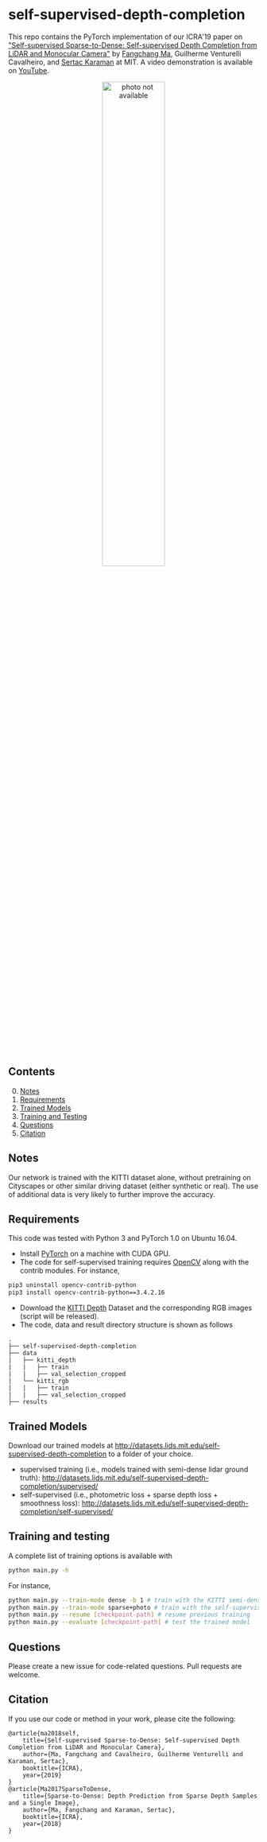 # self-supervised-depth-completion

This repo contains the PyTorch implementation of our ICRA'19 paper on ["Self-supervised Sparse-to-Dense:  Self-supervised Depth Completion from LiDAR and Monocular Camera"](https://arxiv.org/pdf/1807.00275.pdf) by [Fangchang Ma](http://www.mit.edu/~fcma/), Guilherme Venturelli Cavalheiro, and [Sertac Karaman](http://karaman.mit.edu/) at MIT. A video demonstration is available on [YouTube](https://youtu.be/bGXfvF261pc).

<p align="center">
	<img src="https://j.gifs.com/rRrOW4.gif" alt="photo not available" height="50%">
</p>

## Contents
0. [Notes](#requirements)
0. [Requirements](#requirements)
0. [Trained Models](#trained-models)
0. [Training and Testing](#training-and-testing)
0. [Questions](#questions)
0. [Citation](#citation)

## Notes
Our network is trained with the KITTI dataset alone, without pretraining on Cityscapes or other similar driving dataset (either synthetic or real). The use of additional data is very likely to further improve the accuracy.

## Requirements
This code was tested with Python 3 and PyTorch 1.0 on Ubuntu 16.04.
- Install [PyTorch](https://pytorch.org/get-started/locally/) on a machine with CUDA GPU.
- The code for self-supervised training requires [OpenCV](http://pytorch.org/) along with the contrib modules. For instance,
```bash
pip3 uninstall opencv-contrib-python
pip3 install opencv-contrib-python==3.4.2.16
```
- Download the [KITTI Depth](http://www.cvlibs.net/datasets/kitti/eval_depth.php?benchmark=depth_completion) Dataset and the corresponding RGB images (script will be released). 
- The code, data and result directory structure is shown as follows
```
.
├── self-supervised-depth-completion
├── data
|   ├── kitti_depth
|   |   ├── train
|   |   ├── val_selection_cropped
|   └── kitti_rgb
|   |   ├── train
|   |   ├── val_selection_cropped
├── results
```

## Trained Models
Download our trained models at http://datasets.lids.mit.edu/self-supervised-depth-completion to a folder of your choice.
- supervised training (i.e., models trained with semi-dense lidar ground truth): http://datasets.lids.mit.edu/self-supervised-depth-completion/supervised/
- self-supervised (i.e., photometric loss + sparse depth loss + smoothness loss): http://datasets.lids.mit.edu/self-supervised-depth-completion/self-supervised/

## Training and testing
A complete list of training options is available with 
```bash
python main.py -h
```
For instance,
```bash
python main.py --train-mode dense -b 1 # train with the KITTI semi-dense annotations and batch size 1
python main.py --train-mode sparse+photo # train with the self-supervised framework, not using ground truth
python main.py --resume [checkpoint-path] # resume previous training
python main.py --evaluate [checkpoint-path] # test the trained model
```

## Questions
Please create a new issue for code-related questions. Pull requests are welcome.

## Citation
If you use our code or method in your work, please cite the following:

	@article{ma2018self,
		title={Self-supervised Sparse-to-Dense: Self-supervised Depth Completion from LiDAR and Monocular Camera},
		author={Ma, Fangchang and Cavalheiro, Guilherme Venturelli and Karaman, Sertac},
		booktitle={ICRA},
		year={2019}
	}
	@article{Ma2017SparseToDense,
		title={Sparse-to-Dense: Depth Prediction from Sparse Depth Samples and a Single Image},
		author={Ma, Fangchang and Karaman, Sertac},
		booktitle={ICRA},
		year={2018}
	}

